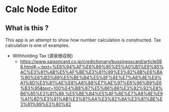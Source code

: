 # Calc Node Editor

## What is this ?

This app is an attempt to show how number calculation is constructed.
Tax calculation is one of examples.

- Withholding Tax (源泉徴収税)
  - https://www.saisoncard.co.jp/credictionary/bussinesscard/article088.html#:~:text=%E6%94%AF%E6%89%95%E5%A0%B1%E9%85%AC%E3%81%AB%E5%AF%BE%E3%81%99%E3%82%8B%E6%BA%90%E6%B3%89%E5%BE%B4%E5%8F%8E%E7%A8%8E%E9%A1%8D%E3%81%AE%E8%A8%88%E7%AE%97%E6%96%B9%E6%B3%95&text=100%E4%B8%87%E5%86%86%E3%82%92%E8%B6%85%E3%81%88,%E5%BE%B4%E5%8F%8E%E7%A8%8E%E9%A1%8D%E3%81%AB%E3%81%AA%E3%82%8A%E3%81%BE%E3%81%99%E3%80%82